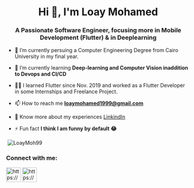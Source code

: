 <h1 align="center">Hi 👋, I'm Loay Mohamed</h1>
<h3 align="center">A Passionate Software Engineer, focusing more in Mobile Development (Flutter) & in Deeplearning</h3>


- 🔭 I’m currently persuing a Computer Engineering Degree from Cairo University in my final year.

- 🌱 I’m currently learning **Deep-learning and Computer Vision inaddition to Devops and CI/CD**

- 👨‍💻 I learned Flutter since Nov. 2019 and worked as a Flutter Developer in some Internships and Freelance Project.

- 📫 How to reach me **loaymohamed1999@gmail.com**

- 📄 Know more about my experiences [LinkindIn](https://www.linkedin.com/in/loay-mohamed-574464182/)

- ⚡ Fun fact **I think I am funny by default 😂**


<p>&nbsp;<img align="center" src="https://github-readme-stats.vercel.app/api?username=LoayMoh99&show_icons=true&locale=en" alt="LoayMoh99" /></p>

<h3 align="left">Connect with me:</h3>
<p align="left">
<a href="https://linkedin.com/in/loay-mohamed-574464182/" target="blank"><img align="center" src="https://img.icons8.com/fluent/96/000000/linkedin.png" alt="https://www.linkedin.com/in/loay-mohamed-574464182/" height="40" width="40" /></a>
<a href="https://facebook.com/loay.mohamed.11.99" target="blank"><img align="center" src="https://img.icons8.com/fluent/96/000000/facebook-new.png" alt="https://www.facebook.com/loay.mohamed.11.99" height="40" width="40" /></a>
</p>

